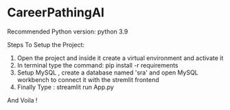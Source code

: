 # CareerPathingAI

Recommended Python version: python 3.9

Steps To Setup the Project:

1. Open the project and inside it create a virtual environment and activate it
2. In terminal type the command: pip install -r requirements
3. Setup MySQL , create a database named 'sra' and open MySQL workbench to connect it with the stremlit frontend
4. Finally Type : streamlit run App.py

And Voila !
